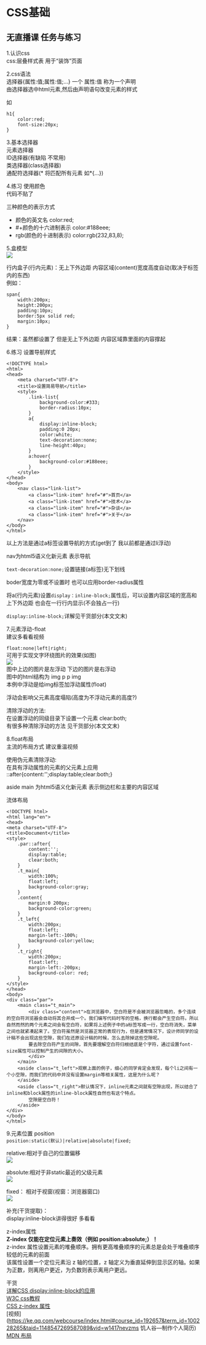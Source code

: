 # CSS基础
## 无直播课 任务与练习

1.认识css  
css:层叠样式表 用于“装饰”页面  

2.css语法  
选择器{属性:值;属性:值;...} 一个 属性:值 称为一个声明  
由选择器选中html元素,然后由声明语句改变元素的样式  

如

	h1{
		color:red;
		font-size:20px;
	}

3.基本选择器  
元素选择器  
ID选择器(有缺陷 不常用)   
类选择器(class选择器)  
通配符选择器(* 将匹配所有元素 如*{...})  

4.练习 使用颜色  
代码不贴了  

三种颜色的表示方式  
* 颜色的英文名            color:red;  
* #+颜色的十六进制表示     color:#188eee;  
* rgb(颜色的十进制表示)    color:rgb(232,83,8);

5.盒模型  
![](images/day3_he.png)

行内盒子(行内元素)：无上下外边距 内容区域(content)宽度高度自动(取决于标签内的东西)  
例如：

	span{
		width:200px;
		height:200px;
		padding:10px;
		border:5px solid red;
		margin:10px;
	}

结果：虽然都设置了 但是无上下外边距 内容区域靠里面的内容撑起  

6.练习 设置导航样式  

	<!DOCTYPE html>
	<html>
	<head>
	    <meta charset="UTF-8">
	    <title>设置简易导航</title>
	    <style>
	        .link-list{
	            background-color:#333;
	            border-radius:10px;
	        }
	        a{
	            display:inline-block;
	            padding:0 20px;
	            color:white;
	            text-decoration:none;
	            line-height:40px;
	        }
	        a:hover{
	            background-color:#188eee;
	        }
	    </style>
	</head>
	<body>
	    <nav class="link-list">
	        <a class="link-item" href="#">首页</a>
	        <a class="link-item" href="#">技术</a>
	        <a class="link-item" href="#">杂谈</a>
	        <a class="link-item" href="#">关于</a>
	    </nav>
	</body>
	</html>

以上方法是通过a标签设置导航的方式(get到了 我以前都是通过li浮动)  

nav为html5语义化新元素 表示导航  

`text-decoration:none;`设置链接(a标签)无下划线  

boder宽度为零或不设置时 也可以应用border-radius属性  

将a(行内元素)设置`display：inline-block;`属性后，可以设置内容区域的宽高和上下外边距 也会在一行行内显示(不会独占一行)  

`display:inline-block;`详解见干货部分(本文文末)

7.元素浮动-float  
建议多看看视频  

`float:none|left|right;`  
可用于实现文字环绕图片的效果(如图)  
![](images/day3_float.png)  
图中上边的图片是左浮动 下边的图片是右浮动  
图中的html结构为 img p p img  
本例中浮动是给img标签加浮动属性(float)  

浮动会影响父元素高度塌陷(高度为不浮动元素的高度?)

清除浮动的方法:  
在设置浮动的同级目录下设置一个元素 clear:both;  
有很多种清除浮动的方法 见干货部分(本文文末)  

8.float布局  
主流的布局方式 建议重温视频  

使用伪元素清除浮动:  
在具有浮动属性的元素的父元素上应用 ::after{content:'';display:table;clear:both;}  

aside main 为html5语义化新元素  表示侧边栏和主要的内容区域  

流体布局

	<!DOCTYPE html>
	<html lang="en">
	<head>
    <meta charset="UTF-8">
    <title>Document</title>
    <style>
        .par::after{
            content:'';
            display:table;
            clear:both;
        }
        .t_main{
            width:100%;
            float:left;
            background-color:gray;
        }
        .content{
            margin:0 200px;
            background-color:green;
        }
        .t_left{
            width:200px;
            float:left;
            margin-left:-100%;
            background-color:yellow;
        }
        .t_right{
            width:200px;
            float:left;
            margin-left:-200px;
            background-color: red;
        }
    </style>
	</head>
	<body>
    <div class="par">
        <main class="t_main">
			<div class="content">在浏览器中，空白符是不会被浏览器忽略的，多个连续的空白符浏览器会自动将其合并成一个。我们编写代码时写的空格，换行都会产生空白符。所以自然而然的两个元素之间会有空白符，如果将上述例子中的a标签写成一行，空白符消失，菜单之间也就紧凑起来了。空白符虽然是浏览器正常的表现行为，但是通常情况下，设计师同学的设计稿不会出现这些空隙，我们在还原设计稿的时候，怎么去除掉这些空隙呢。
            要去除空白符产生的间隙，首先要理解空白符归根结底是个字符，通过设置font-size属性可以控制产生的间隙的大小。
			</div>
		</main>
        <aside class="t_left">观察上面的例子，细心的同学肯定会发现，每个li之间有一个小空隙，而我们的代码中并没有设置margin等相关属性，这是为什么呢？
		</aside>
        <aside class="t_right">默认情况下，inline元素之间就有空隙出现，所以结合了inline和block属性的inline-block属性自然也有这个特点。
            空隙是空白符！
		</aside>
    </div>
	</body>
	</html>

9.元素位置 position  
`position:static(默认)|relative|absolute|fixed;`  

relative:相对于自己的位置偏移  
![](images/day3_relative.png)  

absolute:相对于非static最近的父级元素  
![](images/day3_absolute.png)  

fixed：  相对于视窗(视窗：浏览器窗口)  
![](images/day3_fixed.png)  

补充(干货提取)：  
display:inline-block讲得很好 多看看

z-index属性  
**Z-index 仅能在定位元素上奏效（例如 position:absolute;）！**  
z-index 属性设置元素的堆叠顺序。拥有更高堆叠顺序的元素总是会处于堆叠顺序较低的元素的前面  
该属性设置一个定位元素沿 z 轴的位置，z 轴定义为垂直延伸到显示区的轴。如果为正数，则离用户更近，为负数则表示离用户更远。

干货  
[详解CSS display:inline-block的应用](http://web.jobbole.com/84089/)  
[W3C css教程](http://www.w3school.com.cn/css/index.asp)  
[CSS z-index 属性](http://www.w3school.com.cn/cssref/pr_pos_z-index.asp)  
[视频](https://ke.qq.com/webcourse/index.html#course_id=192657&term_id=100228265&taid=1148547269587089&vid=w1417nevzms 饥人谷—制作个人简历)  
[MDN 布局](https://developer.mozilla.org/zh-CN/docs/Web/Guide/CSS/Getting_started/Layout)